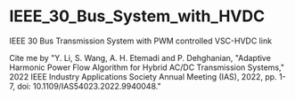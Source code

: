 # IEEE_30_Bus_System_with_HVDC

IEEE 30 Bus Transmission System with PWM controlled VSC-HVDC link

Cite me by "Y. Li, S. Wang, A. H. Etemadi and P. Dehghanian, "Adaptive Harmonic Power Flow Algorithm for Hybrid AC/DC Transmission Systems," 2022 IEEE Industry Applications Society Annual Meeting (IAS), 2022, pp. 1-7, doi: 10.1109/IAS54023.2022.9940048."
